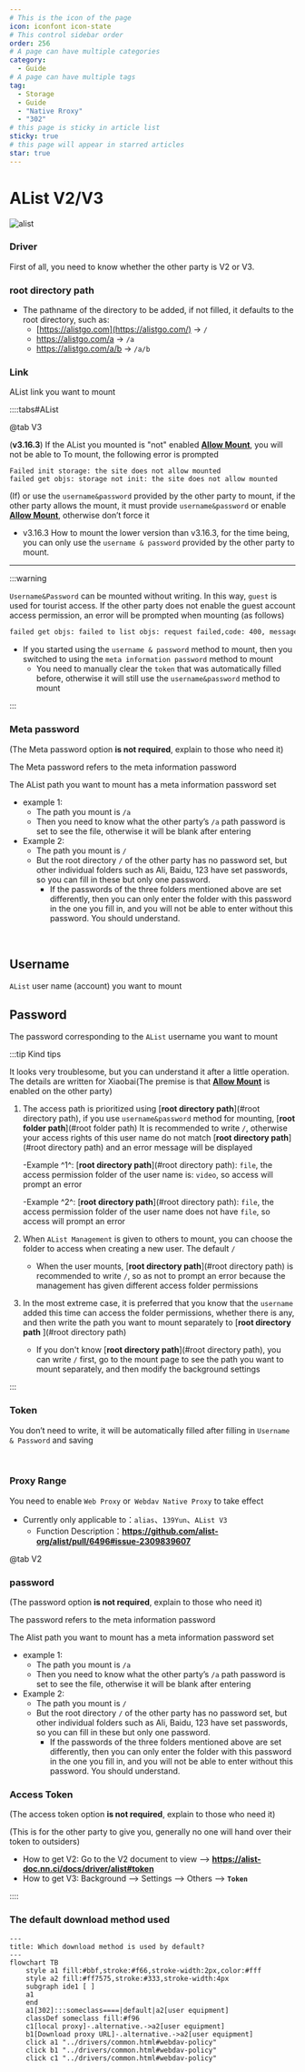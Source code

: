 ```yaml
---
# This is the icon of the page
icon: iconfont icon-state
# This control sidebar order
order: 256
# A page can have multiple categories
category:
  - Guide
# A page can have multiple tags
tag:
  - Storage
  - Guide
  - "Native Rroxy"
  - "302"
# this page is sticky in article list
sticky: true
# this page will appear in starred articles
star: true
---
```

# AList V2/V3



![alist](/img/drivers/alist/alist.png)



### **Driver**

First of all, you need to know whether the other party is V2 or V3.



### **root directory path**

- The pathname of the directory to be added, if not filled, it defaults to the root directory, such as:
   - [https://alistgo.com](https://alistgo.com/) -> `/`
   - https://alistgo.com/a -> `/a`
   - https://alistgo.com/a/b -> `/a/b`



### **Link**

AList link you want to mount



::::tabs#AList

@tab V3

(**v3.16.3**) If the AList you mounted is "not" enabled [**Allow Mount**](../../config/site.md#allow-mounted), you will not be able to To mount, the following error is prompted

```
Failed init storage: the site does not allow mounted
failed get objs: storage not init: the site does not allow mounted
```

(If) or use the `username&password` provided by the other party to mount, if the other party allows the mount, it must provide `username&password` or enable [**Allow Mount**](../../config/site.md#allow-mounted), otherwise don’t force it

- v3.16.3 How to mount the lower version than v3.16.3, for the time being, you can only use the `username & password` provided by the other party to mount.

-----

:::warning

`Username&Password` can be mounted without writing. In this way, `guest` is used for tourist access. If the other party does not enable the guest account access permission, an error will be prompted when mounting (as follows)

```bash
failed get objs: failed to list objs: request failed,code: 400, message: Key: 'LoginReq.Username' Error:Field validation for 'Username' failed on the 'required' tag
```

- If you started using the `username & password` method to mount, then you switched to using the `meta information password` method to mount
   - You need to manually clear the `token` that was automatically filled before, otherwise it will still use the `username&password` method to mount

:::

### **Meta password**

(The Meta  password option **is not required**, explain to those who need it)

The Meta  password refers to the meta information password

The AList path you want to mount has a meta information password set

- example 1:
  - The path you mount is `/a`
  - Then you need to know what the other party’s `/a` path password is set to see the file, otherwise it will be blank after entering
- Example 2:
  - The path you mount is `/`
  - But the root directory `/` of the other party has no password set, but other individual folders such as Ali, Baidu, 123 have set passwords, so you can fill in these but only one password.
    - If the passwords of the three folders mentioned above are set differently, then you can only enter the folder with this password in the one you fill in, and you will not be able to enter without this password. You should understand.

<br/>



## **Username**

`AList` user name (account) you want to mount

## **Password**

The password corresponding to the `AList` username you want to mount

:::tip Kind tips

It looks very troublesome, but you can understand it after a little operation. The details are written for Xiaobai(The premise is that  [**Allow Mount**](../../config/site.md#allow-mounted) is enabled on the other party)

1. The access path is prioritized using [**root directory path**](#root directory path), if you use `username&password` method for mounting, [**root folder path**](#root folder path) It is recommended to write `/`, otherwise your access rights of this user name do not match [**root directory path**](#root directory path) and an error message will be displayed

    -Example ^1^: [**root directory path**](#root directory path): `file`, the access permission folder of the user name is: `video`, so access will prompt an error

    -Example ^2^: [**root directory path**](#root directory path): `file`, the access permission folder of the user name does not have `file`, so access will prompt an error

2. When `AList Management` is given to others to mount, you can choose the folder to access when creating a new user. The default `/`
    - When the user mounts, [**root directory path**](#root directory path) is recommended to write `/`, so as not to prompt an error because the management has given different access folder permissions

3. In the most extreme case, it is preferred that you know that the `username` added this time can access the folder permissions, whether there is any, and then write the path you want to mount separately to [**root directory path** ](#root directory path)
    - If you don't know [**root directory path**](#root directory path), you can write `/` first, go to the mount page to see the path you want to mount separately, and then modify the background settings

:::

### **Token**

You don’t need to write, it will be automatically filled after filling in `Username & Password` and saving

<br/>



### **Proxy Range**

You need to enable `Web Proxy` or` Webdav Native Proxy` to take effect

- Currently only applicable to：`alias`、`139Yun`、`AList V3`
  - Function Description：**https://github.com/alist-org/alist/pull/6496#issue-2309839607**



@tab V2

### **password**

(The password option **is not required**, explain to those who need it)

The password refers to the meta information password

The Alist path you want to mount has a meta information password set

- example 1:
   - The path you mount is `/a`
   - Then you need to know what the other party’s `/a` path password is set to see the file, otherwise it will be blank after entering
- Example 2:
   - The path you mount is `/`
   - But the root directory `/` of the other party has no password set, but other individual folders such as Ali, Baidu, 123 have set passwords, so you can fill in these but only one password.
     - If the passwords of the three folders mentioned above are set differently, then you can only enter the folder with this password in the one you fill in, and you will not be able to enter without this password. You should understand.



### **Access Token**

(The access token option **is not required**, explain to those who need it)

(This is for the other party to give you, generally no one will hand over their token to outsiders)

- How to get V2: Go to the V2 document to view --> **https://alist-doc.nn.ci/docs/driver/alist#token**
- How to get V3: Background --> Settings --> Others --> **`Token`**

::::

### **The default download method used**

```mermaid
---
title: Which download method is used by default?
---
flowchart TB
    style a1 fill:#bbf,stroke:#f66,stroke-width:2px,color:#fff
    style a2 fill:#ff7575,stroke:#333,stroke-width:4px
    subgraph ide1 [ ]
    a1
    end
    a1[302]:::someclass====|default|a2[user equipment]
    classDef someclass fill:#f96
    c1[local proxy]-.alternative.->a2[user equipment]
    b1[Download proxy URL]-.alternative.->a2[user equipment]
    click a1 "../drivers/common.html#webdav-policy"
    click b1 "../drivers/common.html#webdav-policy"
    click c1 "../drivers/common.html#webdav-policy"
```

